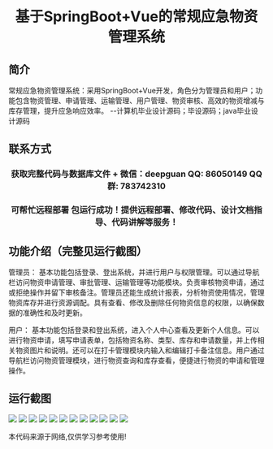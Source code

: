 <p><h1 align="center">基于SpringBoot+Vue的常规应急物资管理系统</h1></p>

## 简介
常规应急物资管理系统：采用SpringBoot+Vue开发，角色分为管理员和用户；功能包含物资管理、申请管理、运输管理、用户管理、物资审核、高效的物资增减与库存管理，提升应急响应效率。    --计算机毕业设计源码；毕设源码；java毕业设计源码


## 联系方式
<p><h3 align="center">获取完整代码与数据库文件 + 微信：deepguan QQ: 86050149 QQ群: 783742310</h3></p>
<p><h3 align="center">可帮忙远程部署 包运行成功！提供远程部署、修改代码、设计文档指导、代码讲解等服务！</h3></p>

## 功能介绍（完整见运行截图）
管理员： 基本功能包括登录、登出系统，并进行用户与权限管理。可以通过导航栏访问物资申请管理、审批管理、运输管理等功能模块。负责审核物资申请，通过或拒绝操作并留下审核备注。管理员还能生成统计报表，分析物资使用情况，管理物资库存并进行资源调配。具有查看、修改及删除任何物资信息的权限，以确保数据的准确性和及时更新。  

用户： 基本功能包括登录和登出系统，进入个人中心查看及更新个人信息。可以进行物资申请，填写申请表单，包括物资名称、类型、库存和申请数量，并上传相关物资图片和说明。还可以在打卡管理模块内输入和编辑打卡备注信息。用户通过导航栏访问物资管理模块，进行物资查询和库存查看，便捷进行物资的申请和管理操作。


## 运行截图
![](https://bs-1329754181.cos.ap-shanghai.myqcloud.com/spring/EmergencySuppliesManagementSystemBasedOnVue/img/001.jpg)
![](https://bs-1329754181.cos.ap-shanghai.myqcloud.com/spring/EmergencySuppliesManagementSystemBasedOnVue/img/002.jpg)
![](https://bs-1329754181.cos.ap-shanghai.myqcloud.com/spring/EmergencySuppliesManagementSystemBasedOnVue/img/003.jpg)
![](https://bs-1329754181.cos.ap-shanghai.myqcloud.com/spring/EmergencySuppliesManagementSystemBasedOnVue/img/004.jpg)
![](https://bs-1329754181.cos.ap-shanghai.myqcloud.com/spring/EmergencySuppliesManagementSystemBasedOnVue/img/005.jpg)
![](https://bs-1329754181.cos.ap-shanghai.myqcloud.com/spring/EmergencySuppliesManagementSystemBasedOnVue/img/006.jpg)
![](https://bs-1329754181.cos.ap-shanghai.myqcloud.com/spring/EmergencySuppliesManagementSystemBasedOnVue/img/007.jpg)
![](https://bs-1329754181.cos.ap-shanghai.myqcloud.com/spring/EmergencySuppliesManagementSystemBasedOnVue/img/008.jpg)
![](https://bs-1329754181.cos.ap-shanghai.myqcloud.com/spring/EmergencySuppliesManagementSystemBasedOnVue/img/009.jpg)
![](https://bs-1329754181.cos.ap-shanghai.myqcloud.com/spring/EmergencySuppliesManagementSystemBasedOnVue/img/010.jpg)
![](https://bs-1329754181.cos.ap-shanghai.myqcloud.com/spring/EmergencySuppliesManagementSystemBasedOnVue/img/011.jpg)
![](https://bs-1329754181.cos.ap-shanghai.myqcloud.com/spring/EmergencySuppliesManagementSystemBasedOnVue/img/012.jpg)

<p>本代码来源于网络,仅供学习参考使用!</p>

